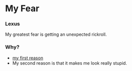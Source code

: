 # My Fear 
### Lexus

My greatest fear is getting an unexpected rickroll.

### Why?
- [my first reason](https://www.youtube.com/watch?v=dQw4w9WgXcQ)
- My second reason is that it makes me look really stupid.
